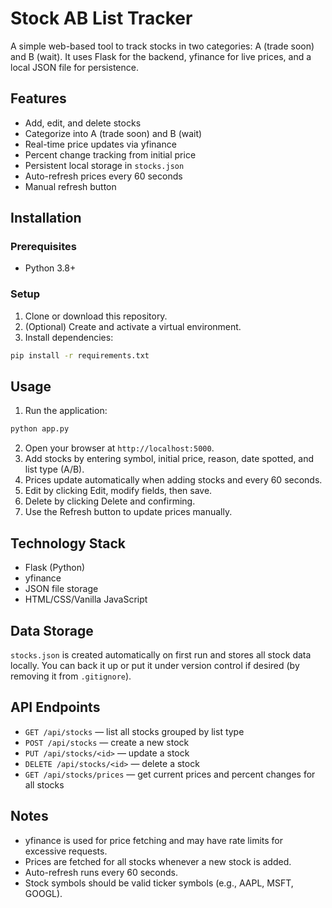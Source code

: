# Stock AB List Tracker

A simple web-based tool to track stocks in two categories: A (trade soon) and B (wait). It uses Flask for the backend, yfinance for live prices, and a local JSON file for persistence.

## Features
- Add, edit, and delete stocks
- Categorize into A (trade soon) and B (wait)
- Real-time price updates via yfinance
- Percent change tracking from initial price
- Persistent local storage in `stocks.json`
- Auto-refresh prices every 60 seconds
- Manual refresh button

## Installation

### Prerequisites
- Python 3.8+

### Setup
1. Clone or download this repository.
2. (Optional) Create and activate a virtual environment.
3. Install dependencies:

```bash
pip install -r requirements.txt
```

## Usage
1. Run the application:

```bash
python app.py
```

2. Open your browser at `http://localhost:5000`.
3. Add stocks by entering symbol, initial price, reason, date spotted, and list type (A/B).
4. Prices update automatically when adding stocks and every 60 seconds.
5. Edit by clicking Edit, modify fields, then save.
6. Delete by clicking Delete and confirming.
7. Use the Refresh button to update prices manually.

## Technology Stack
- Flask (Python)
- yfinance
- JSON file storage
- HTML/CSS/Vanilla JavaScript

## Data Storage
`stocks.json` is created automatically on first run and stores all stock data locally. You can back it up or put it under version control if desired (by removing it from `.gitignore`).

## API Endpoints
- `GET /api/stocks` — list all stocks grouped by list type
- `POST /api/stocks` — create a new stock
- `PUT /api/stocks/<id>` — update a stock
- `DELETE /api/stocks/<id>` — delete a stock
- `GET /api/stocks/prices` — get current prices and percent changes for all stocks

## Notes
- yfinance is used for price fetching and may have rate limits for excessive requests.
- Prices are fetched for all stocks whenever a new stock is added.
- Auto-refresh runs every 60 seconds.
- Stock symbols should be valid ticker symbols (e.g., AAPL, MSFT, GOOGL).
